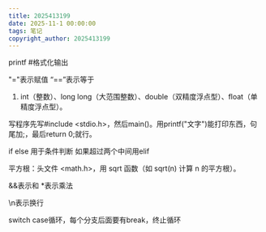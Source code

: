```yaml
---
title: 2025413199
date: 2025-11-1 00:00:00
tags: 笔记
copyright_author: 2025413199
---
```



printf #格式化输出

"="表示赋值 “==”表示等于

1. int（整数）、long long（大范围整数）、double（双精度浮点型）、float（单精度浮点型）。

写程序先写#include <stdio.h>，然后main()。用printf("文字")能打印东西，句尾加;，最后return 0;就行。

if else 用于条件判断 如果超过两个中间用elif

 平方根：头文件 <math.h>，用 sqrt 函数（如 sqrt(n) 计算 n 的平方根）。

 &&表示和 *表示乘法

 \n表示换行

 switch case循环，每个分支后面要有break，终止循环